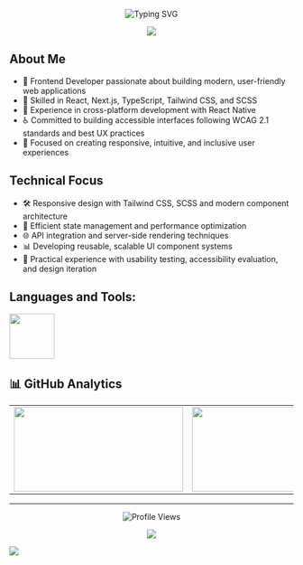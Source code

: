 <p align="center">
  <img src="https://readme-typing-svg.herokuapp.com?font=Fira+Code&size=28&pause=1000&color=432ba9&center=true&vCenter=true&width=600&height=80&lines=Hi,+I'm+Catalina+Avadani;Frontend+Developer;UI%2FUX+Enthusiast;Accessibility+Advocate" alt="Typing SVG" />
</p>
<p align="center">
  <img src="https://capsule-render.vercel.app/api?type=waving&color=0:8a2be2,50:ff69b4,100:ff8c00&height=100&section=header&width=100%" />
</p>


## About Me
- 🚀 Frontend Developer passionate about building modern, user-friendly web applications
- 🔧 Skilled in React, Next.js, TypeScript, Tailwind CSS, and SCSS
- 📱 Experience in cross-platform development with React Native
- ♿ Committed to building accessible interfaces following WCAG 2.1 standards and best UX practices
- 🎨 Focused on creating responsive, intuitive, and inclusive user experiences

## Technical Focus
- 🛠️ Responsive design with Tailwind CSS, SCSS and modern component architecture
- 🔄 Efficient state management and performance optimization
- 🌐 API integration and server-side rendering techniques
- 📊 Developing reusable, scalable UI component systems
- 🧪 Practical experience with usability testing, accessibility evaluation, and design iteration
 

## Languages and Tools:
<p align="left">
  <a href="https://skillicons.dev">
    <img height="80em" src="https://skillicons.dev/icons?i=javascript,typescript,react,nextjs,tailwindcss,html,css,sass,materialui,mongodb,postgresql,nodejs,express,figma,git,github,kotlin,androidstudio,vscode&theme=light&perline=12" />
  </a>
</p>

## 📊 GitHub Analytics

<table align="center">
<tr>
<td><img height="150" width="300" src="https://github-readme-stats.vercel.app/api?username=catavadani&show_icons=true&count_private=true&theme=vue-dark&hide_border=true&bg_color=0d1117&title_color=58a6ff&icon_color=58a6ff&text_color=c9d1d9&card_width=280"/></td>
<td><img height="150" width="340" src="https://streak-stats.demolab.com/?user=catavadani&theme=dark&hide_border=true&background=0d1117&stroke=58a6ff&ring=58a6ff&fire=58a6ff&currStreakLabel=58a6ff"/></td>
<td><img height="150" width="220" src="https://github-readme-stats.vercel.app/api/top-langs/?username=catavadani&layout=compact&theme=vue-dark&hide_border=true&bg_color=0d1117&title_color=58a6ff&text_color=c9d1d9&card_width=280"/></td>
</tr>
</table>

---

<div align="center">
  <img src="https://komarev.com/ghpvc/?username=catavadani&color=58a6ff&style=flat-square&label=Profile+Views" alt="Profile Views" />
</div>
<p align="center">
  <img src="https://capsule-render.vercel.app/api?type=waving&color=0:8a2be2,50:ff69b4,100:ff8c00&height=100&section=footer&width=100%" />
</p>

<!-- Additional tracking pixel (hidden but functional) -->
![](https://hit.yhype.me/github/profile?user_id=YOUR_USER_ID)
